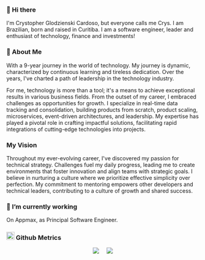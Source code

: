 ### 👋 Hi there

I'm Crystopher Glodzienski Cardoso, but everyone calls me Crys. I am Brazilian, born and raised in Curitiba.
I am a software engineer, leader and enthusiast of technology, finance and investments!

### 🚀 About Me
With a 9-year journey in the world of technology. My journey is dynamic, characterized by continuous learning and tireless dedication. Over the years, I've charted a path of leadership in the technology industry.

For me, technology is more than a tool; it's a means to achieve exceptional results in various business fields. From the outset of my career, I embraced challenges as opportunities for growth. I specialize in real-time data tracking and consolidation, building products from scratch, product scaling, microservices, event-driven architectures, and leadership. My expertise has played a pivotal role in crafting impactful solutions, facilitating rapid integrations of cutting-edge technologies into projects.

###  My Vision
Throughout my ever-evolving career, I've discovered my passion for technical strategy. Challenges fuel my daily progress, leading me to create environments that foster innovation and align teams with strategic goals. I believe in nurturing a culture where we prioritize effective simplicity over perfection. My commitment to mentoring empowers other developers and technical leaders, contributing to a culture of growth and shared success.

### 🔭 I’m currently working 
On Appmax, as Principal Software Engineer.

### <img src="https://github.com/get-icon/geticon/raw/master/icons/github-icon.svg" width="21px" height="21px"> Github Metrics
<div style="display: flex; align-items: flex-start; justify-content: center;">
  <img 
    src="https://github-readme-stats.vercel.app/api?username=glodzienski&show_icons=true&theme=tokyonight" 
    style="max-height: 100px; margin: 0 10px;" 
  />
  <img 
    src="https://github-readme-stats.vercel.app/api/top-langs/?username=glodzienski&layout=compact&langs_count=15&theme=tokyonight"
    style="max-height: 100px; margin: 0 10px;" 
  />
</div>


<!--
**glodzienski/glodzienski** is a ✨ _special_ ✨ repository because its `README.md` (this file) appears on your GitHub profile.

Here are some ideas to get you started:

- 🔭 I’m currently working on ...
- 🌱 I’m currently learning ...
- 👯 I’m looking to collaborate on ...
- 🤔 I’m looking for help with ...
- 💬 Ask me about ...
- 📫 How to reach me: ...
- 😄 Pronouns: ...
- ⚡ Fun fact: ...
-->
